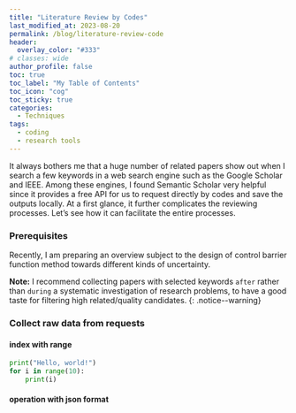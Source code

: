 ```yaml
---
title: "Literature Review by Codes"
last_modified_at: 2023-08-20
permalink: /blog/literature-review-code
header:
  overlay_color: "#333"
# classes: wide
author_profile: false
toc: true
toc_label: "My Table of Contents"
toc_icon: "cog"
toc_sticky: true
categories:
  - Techniques
tags:
  - coding
  - research tools
---
```


<!-- Simplify literature-review processes using python. -->

It always bothers me that a huge number of related papers show out when I search a few keywords in a web search engine such as the Google Scholar and IEEE. Among these engines, I found Semantic Scholar very helpful since it provides a free API for us to request directly by codes and save the outputs locally. At a first glance, it further complicates the reviewing processes. Let’s see how it can facilitate the entire processes.

### Prerequisites
Recently, I am preparing an overview subject to the design of control barrier function method towards different kinds of uncertainty. 

**Note:** I recommend collecting papers with selected keywords `after` rather than `during` a systematic investigation of research problems, to have a good taste for filtering high related/quality candidates.
{: .notice--warning}

### Collect raw data from requests
#### index with range

```python
print("Hello, world!")
for i in range(10):
    print(i)
```
#### operation with json format